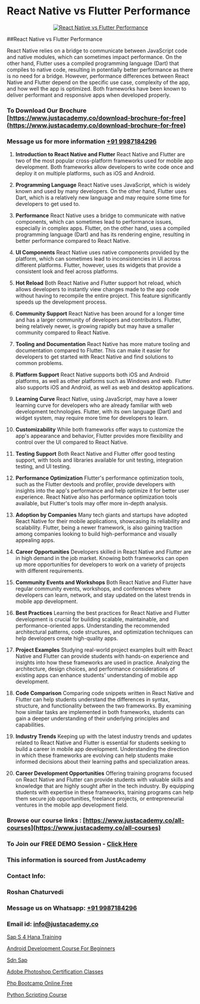 # React Native vs Flutter Performance

<p align="center">
  <a href="https://justacademy.co/course-detail/react-native-training">
    <img src="https://justacademy.co/storage2/course_image/1677245616_course_image.webp" alt="React Native vs Flutter Performance">
  </a>
</p>
##React Native vs Flutter Performance

React Native relies on a bridge to communicate between JavaScript code and native modules, which can sometimes impact performance. On the other hand, Flutter uses a compiled programming language (Dart) that compiles to native code, resulting in potentially better performance as there is no need for a bridge. However, performance differences between React Native and Flutter depend on the specific use case, complexity of the app, and how well the app is optimized. Both frameworks have been known to deliver performant and responsive apps when developed properly.
### To Download Our Brochure [https://www.justacademy.co/download-brochure-for-free](https://www.justacademy.co/download-brochure-for-free)
### Message us for more information [+91 9987184296](https://api.whatsapp.com/send?phone=919987184296)
1) **Introduction to React Native and Flutter**
React Native and Flutter are two of the most popular cross-platform frameworks used for mobile app development. Both frameworks allow developers to write code once and deploy it on multiple platforms, such as iOS and Android.

2) **Programming Language**
React Native uses JavaScript, which is widely known and used by many developers. On the other hand, Flutter uses Dart, which is a relatively new language and may require some time for developers to get used to.

3) **Performance**
React Native uses a bridge to communicate with native components, which can sometimes lead to performance issues, especially in complex apps. Flutter, on the other hand, uses a compiled programming language (Dart) and has its rendering engine, resulting in better performance compared to React Native.

4) **UI Components**
React Native uses native components provided by the platform, which can sometimes lead to inconsistencies in UI across different platforms. Flutter, however, uses its widgets that provide a consistent look and feel across platforms.

5) **Hot Reload**
Both React Native and Flutter support hot reload, which allows developers to instantly view changes made to the app code without having to recompile the entire project. This feature significantly speeds up the development process.

6) **Community Support**
React Native has been around for a longer time and has a larger community of developers and contributors. Flutter, being relatively newer, is growing rapidly but may have a smaller community compared to React Native.

7) **Tooling and Documentation**
React Native has more mature tooling and documentation compared to Flutter. This can make it easier for developers to get started with React Native and find solutions to common problems.

8) **Platform Support**
React Native supports both iOS and Android platforms, as well as other platforms such as Windows and web. Flutter also supports iOS and Android, as well as web and desktop applications.

9) **Learning Curve**
React Native, using JavaScript, may have a lower learning curve for developers who are already familiar with web development technologies. Flutter, with its own language (Dart) and widget system, may require more time for developers to learn.

10) **Customizability**
While both frameworks offer ways to customize the app's appearance and behavior, Flutter provides more flexibility and control over the UI compared to React Native.

11) **Testing Support**
Both React Native and Flutter offer good testing support, with tools and libraries available for unit testing, integration testing, and UI testing.

12) **Performance Optimization**
Flutter's performance optimization tools, such as the Flutter devtools and profiler, provide developers with insights into the app's performance and help optimize it for better user experience. React Native also has performance optimization tools available, but Flutter's tools may offer more in-depth analysis.

13) **Adoption by Companies**
Many tech giants and startups have adopted React Native for their mobile applications, showcasing its reliability and scalability. Flutter, being a newer framework, is also gaining traction among companies looking to build high-performance and visually appealing apps.

14) **Career Opportunities**
Developers skilled in React Native and Flutter are in high demand in the job market. Knowing both frameworks can open up more opportunities for developers to work on a variety of projects with different requirements.

15) **Community Events and Workshops**
Both React Native and Flutter have regular community events, workshops, and conferences where developers can learn, network, and stay updated on the latest trends in mobile app development.

16) **Best Practices**
Learning the best practices for React Native and Flutter development is crucial for building scalable, maintainable, and performance-oriented apps. Understanding the recommended architectural patterns, code structures, and optimization techniques can help developers create high-quality apps.

17) **Project Examples**
Studying real-world project examples built with React Native and Flutter can provide students with hands-on experience and insights into how these frameworks are used in practice. Analyzing the architecture, design choices, and performance considerations of existing apps can enhance students' understanding of mobile app development.

18) **Code Comparison**
Comparing code snippets written in React Native and Flutter can help students understand the differences in syntax, structure, and functionality between the two frameworks. By examining how similar tasks are implemented in both frameworks, students can gain a deeper understanding of their underlying principles and capabilities.

19) **Industry Trends**
Keeping up with the latest industry trends and updates related to React Native and Flutter is essential for students seeking to build a career in mobile app development. Understanding the direction in which these frameworks are evolving can help students make informed decisions about their learning paths and specialization areas.

20) **Career Development Opportunities**
Offering training programs focused on React Native and Flutter can provide students with valuable skills and knowledge that are highly sought after in the tech industry. By equipping students with expertise in these frameworks, training programs can help them secure job opportunities, freelance projects, or entrepreneurial ventures in the mobile app development field.

### Browse our course links : [https://www.justacademy.co/all-courses](https://www.justacademy.co/all-courses) 
### To Join our FREE DEMO Session - [Click Here](https://www.justacademy.co/register-for-course-demo)


### This information is sourced from JustAcademy
### Contact Info:
### Roshan Chaturvedi
### Message us on Whatsapp: [+91 9987184296](https://api.whatsapp.com/send?phone=919987184296)
### Email id: [info@justacademy.co](mailto:info@justacademy.co)
                
[Sap S 4 Hana Training](https://www.linkedin.com/pulse/sap-4-hana-training-software-training-mountain-view-970ic/)

[Android Development Course For Beginners](https://www.linkedin.com/pulse/android-development-course-beginners-justacademy-my9sc/)

[Sdn Sap](https://medium.com/@justacademytraining/sdn-sap-874f49a9dbb9)

[Adobe Photoshop Certification Classes](https://medium.com/@ranemanish460/adobe-photoshop-certification-classes-6cfa87640cd4)

[Php Bootcamp Online Free](https://justacademyin.github.io/justacademy/php-bootcamp-online-free)

[Python Scripting Course](https://justacademyin.github.io/justacademy/python-scripting-course)

